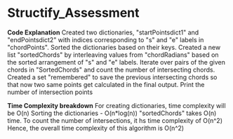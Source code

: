 # Structify_Assessment

**Code Explanation**
Created two dictionaries, "startPointsdict1" and "endPointsdict2" with indices corresponding to "s" and "e" labels in "chordPoints".
Sorted the dictionaries based on their keys.
Created a new list "sortedChords" by interleaving values from "chordRadians" based on the sorted arrangement of "s" and "e" labels.
Iterate over pairs of the given chords in "SortedChords" and count the number of intersecting chords.
Created a set "remembered" to save the previous intersecting chords so that now two same points get calculated in the final output.
Print the number of intersection points

**Time Complexity breakdown**
For creating dictionaries, time complexity will be O(n)
Sorting the dictionaries - O(n*log(n))
"sortedChords" takes O(n) time.
To count the number of intersections, it hs time complexity of O(n^2)
Hence, the overall time complexity of this algorithm is O(n^2)
